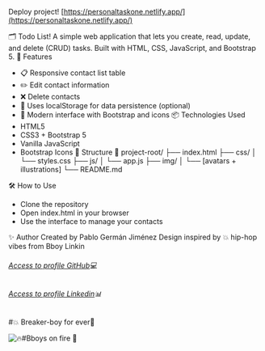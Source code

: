 Deploy project! [https://personaltaskone.netlify.app/](https://personaltaskone.netlify.app/)

🗂️ Todo List!
A simple web application that lets you create, read, update, and delete (CRUD) tasks. Built with HTML, CSS, JavaScript, and Bootstrap 5.
🚀 Features
- 📋 Responsive contact list table
- ✏️ Edit contact information
- ❌ Delete contacts
- 🧠 Uses localStorage for data persistence (optional)
- 🎨 Modern interface with Bootstrap and icons
📦 Technologies Used
- HTML5
- CSS3 + Bootstrap 5
- Vanilla JavaScript
- Bootstrap Icons
📁 Structure
📂 project-root/
├── index.html
├── css/
│   └── styles.css
├── js/
│   └── app.js
├── img/
│   └── [avatars + illustrations]
└── README.md


🛠️ How to Use
- Clone the repository
- Open index.html in your browser
- Use the interface to manage your contacts

✨ Author
Created by Pablo Germán Jiménez
Design inspired by 💥 hip-hop vibes from Bboy Linkin

###### [Access to profile GitHub](https://github.com/Pablo-German-Jimenez)💻
###### [Access to profile Linkedin](https://www.linkedin.com/in/pablo-german-jimenez-0b706a200/)📊

#💥 Breaker-boy for ever🎵 

 ![🔥#Bboys on fire 🎵 ](https://media0.giphy.com/media/v1.Y2lkPTc5MGI3NjExMm85NWFzNDJmOXpsYjdrYWFjZjdmZHk0ZHI2ODJzc3Y4ejBkaXBzOCZlcD12MV9pbnRlcm5hbF9naWZfYnlfaWQmY3Q9Zw/npxXYT77DaRji/giphy.gif)
